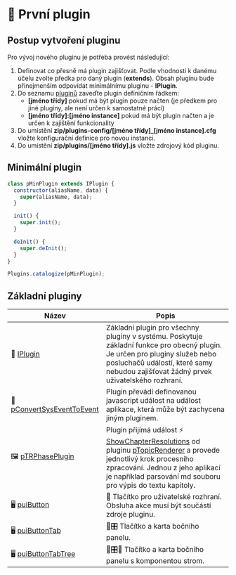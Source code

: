 # 🧩 První plugin

## Postup vytvoření pluginu

Pro vývoj nového pluginu je potřeba provést následující:

1. Definovat co přesně má plugin zajišťovat. Podle vhodnosti k danému účelu zvolte předka pro daný plugin (**extends**). Obsah pluginu bude přinejmenším odpovídat minimálnímu pluginu - **IPlugin**.
2. Do seznamu [pluginů][plugins] zaveďte plugin definičním řádkem: 
   - **[jméno třídy]** pokud má být plugin pouze načten (je předkem pro jiné pluginy, ale není určen k samostatné práci)
   - **[jméno třídy]:[jméno instance]** pokud má být plugin načten a je určen k zajištění funkcionality
3. Do umístění **zip/plugins-config/[jméno třídy]_[jméno instance].cfg** vložte konfigurační definice pro novou instanci.
4. Do umístění **zip/plugins/[jméno třídy].js** vložte zdrojový kód pluginu.

## Minimální plugin

```javascript
class pMinPlugin extends IPlugin {
  constructor(aliasName, data) {
    super(aliasName, data);
  }

  init() {
    super.init();
  }

  deInit() {
    super.deInit();
  }
}

Plugins.catalogize(pMinPlugin);

```

## Základní pluginy

| Název | Popis |
|---|---|
| 🔌 [IPlugin][IPlugin] | Základní plugin pro všechny pluginy v systému. Poskytuje základní funkce pro obecný plugin. Je určen pro pluginy služeb nebo posluchačů událostí, které samy nebudou zajišťovat žádný prvek uživatelského rozhraní. |
| 🔌 [pConvertSysEventToEvent][pConvertSysEventToEvent] | Plugin převádí definovanou javascript událost na událost aplikace, která může být zachycena jiným pluginem. |
| 🖼️ [pTRPhasePlugin][pTRPhasePlugin] | Plugin přijímá událost ⚡ [ShowChapterResolutions][ShowChapterResolutions] od pluginu [pTopicRenderer][pTopicRenderer] a provede jednotlivý krok procesního zpracování. Jednou z jeho aplikací je například parsování md souboru pro výpis do textu kapitoly. |
| 🖥️ [puiButton][puiButton] | 🔘 Tlačítko pro uživatelské rozhraní. Obsluha akce musí být součástí zdroje pluginu. |
| 🖥️ [puiButtonTab][puiButtonTab] | 🔘🎛️ Tlačítko a karta bočního panelu. |
| 🖥️ [puiButtonTabTree][puiButtonTabTree] | 🔘🎛️📂 Tlačítko a karta bočního panelu s komponentou strom. |

[pTREmptyPlugin]: :_cpp:pTREmptyPlugin.md "Prázdný plugin"
[IPlugin]: :_plg:IPlugin.md "IPlugin"
[pConvertSysEventToEvent]: :_plg:pConvertSysEventToEvent.md "pConvertSysEventToEvent"
[pTRPhasePlugin]: :_plg:pTRPhasePlugin.md "pTRPhasePlugin"
[ShowChapterResolutions]: :_evt:ShowChapterResolutions.md "ShowChapterResolutions"
[pTopicRenderer]: :_plg:pTopicRenderer.md "pTopicRenderer"
[puiButton]: :_plg:puiButton.md "puiButton"
[puiButtonTab]: :_plg:puiButtonTab.md "puiButtonTab"
[puiButtonTabTree]: :_plg:puiButtonTabTree.md "puiButtonTabTree"
[plugins]: plugins.lst.md "Seznam pluginů"
